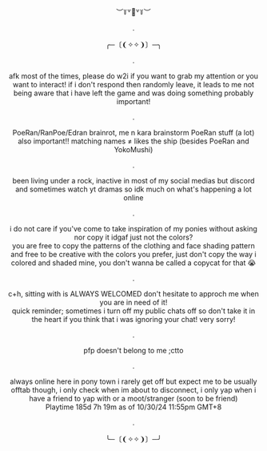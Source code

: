 
  
<div align="center">︶꒦꒷🍭꒷꒦︶

  .
  
<div align="center">  ╭─〔❨✧✧❩〕─╮

.


<div align="center"> afk most of the times, please do w2i if you want to grab my attention or you want to interact! if i don't respond then randomly leave, it leads to me not being aware that i have left the game and was doing something probably important!
  
  .

  <div align="center"> PoeRan/RanPoe/Edran brainrot, me n kara brainstorm PoeRan stuff (a lot)
   <div align="center"> also important!! matching names ≠ likes the ship (besides PoeRan and YokoMushi)

.
  
<div align="center"> been living under a rock, inactive in most of my social medias but discord and sometimes watch yt dramas so idk much on what's happening a lot online
  
  .

<div align="center"> i do not care if you've come to take inspiration of my ponies without asking nor copy it idgaf just not the colors? 
  <div align="center"> you are free to copy the patterns of the clothing and face shading pattern and free to be creative with the colors you prefer, just don't copy the way i colored and shaded mine, you don't wanna be called a copycat for that 😭
  
  .
  
<div align="center"> c+h, sitting with is ALWAYS WELCOMED don't hesitate to approch me when you are in need of it! 
<div align="center"> quick reminder; sometimes i turn off my public chats off so don't take it in the heart if you think that i was ignoring your chat! very sorry!

  .
<div align="center"> pfp doesn't belong to me ;ctto

  .
<div align="center"> always online here in pony town i rarely get off but expect me to be usually offtab though, i only check when im about to disconnect, i only yap when i have a friend to yap with or a moot/stranger (soon to be friend)


<div align="center"> Playtime 185d 7h 19m as of 10/30/24 11:55pm GMT+8
  
  .

<div align="center">╰─〔❨✧✧❩〕─╯
